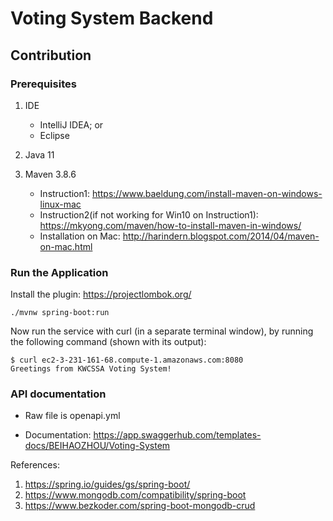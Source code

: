 # Voting System Backend

## Contribution

### Prerequisites

1. IDE

   - IntelliJ IDEA; or
   - Eclipse

2. Java 11

3. Maven 3.8.6
   - Instruction1: https://www.baeldung.com/install-maven-on-windows-linux-mac
   - Instruction2(if not working for Win10 on Instruction1): https://mkyong.com/maven/how-to-install-maven-in-windows/
   - Installation on Mac: http://harindern.blogspot.com/2014/04/maven-on-mac.html

### Run the Application

Install the plugin: https://projectlombok.org/

```
./mvnw spring-boot:run
```

Now run the service with curl (in a separate terminal window), by running the following command (shown with its output):

```
$ curl ec2-3-231-161-68.compute-1.amazonaws.com:8080
Greetings from KWCSSA Voting System!
```

### API documentation

- Raw file is openapi.yml

- Documentation: https://app.swaggerhub.com/templates-docs/BEIHAOZHOU/Voting-System

References:

1. https://spring.io/guides/gs/spring-boot/
2. https://www.mongodb.com/compatibility/spring-boot
3. https://www.bezkoder.com/spring-boot-mongodb-crud
